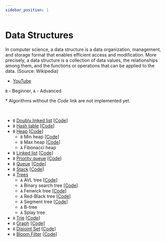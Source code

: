 ```yaml
---
sidebar_position: 1
---
```


# Data Structures

In computer science, a data structure is a data organization, management, and storage
format that enables efficient access and modification. More precisely, a data structure is
a collection of data values, the relationships among them, and the functions or operations
that can be applied to the data. (Source: Wikipedia)

- [YouTube](https://www.youtube.com/watch?v=RBSGKlAvoiM&ab_channel=freeCodeCamp.org)

`B` - Beginner, `A` - Advanced

\* Algorithms without the _Code_ link are not implemented yet.

<br />

- `B` [Doubly linked list](./doubly-linked-list)
  [[Code](https://github.com/nejcm/js-algorithms/blob/master/src/data-structures/doubly-linked-list/index.ts)]
- `B` [Hash table](./hash-table)
  [[Code](https://github.com/nejcm/js-algorithms/blob/master/src/data-structures/hash-table/index.ts)]
- `B` [Heap](./heap)
  [[Code](https://github.com/nejcm/js-algorithms/blob/master/src/data-structures/heap/index.ts)]
  - `B` Min heap
    [[Code](https://github.com/nejcm/js-algorithms/blob/master/src/data-structures/heap/min.ts)]
  - `B` Max heap
    [[Code](https://github.com/nejcm/js-algorithms/blob/master/src/data-structures/heap/max.ts)]
  - `A` Fibonacci heap
- `B` [Linked list](./linked-list)
  [[Code](https://github.com/nejcm/js-algorithms/blob/master/src/data-structures/linked-list/index.ts)]
- `B` [Priority queue](./priority-queue)
  [[Code](https://github.com/nejcm/js-algorithms/blob/master/src/data-structures/priority-queue/index.ts)]
- `B` [Queue](./queue)
  [[Code](https://github.com/nejcm/js-algorithms/blob/master/src/data-structures/queue/index.ts)]
- `B` [Stack](./stack)
  [[Code](https://github.com/nejcm/js-algorithms/blob/master/src/data-structures/stack/index.ts)]
- `A` [Trees](./tree)
  - `A` AVL tree
    [[Code](https://github.com/nejcm/js-algorithms/blob/master/src/data-structures/tree/avl-tree/index.ts)]
  - `A` Binary search tree
    [[Code](https://github.com/nejcm/js-algorithms/blob/master/src/data-structures/tree/binary-search-tree/index.ts)]
  - `A` Fenwick tree
    [[Code](https://github.com/nejcm/js-algorithms/blob/master/src/data-structures/tree/fenwick-tree/index.ts)]
  - `A` Red-Black tree
    [[Code](https://github.com/nejcm/js-algorithms/blob/master/src/data-structures/tree/red-black-tree/index.ts)]
  - `A` Segment tree
    [[Code](https://github.com/nejcm/js-algorithms/blob/master/src/data-structures/tree/segment-tree/index.ts)]
  - `A` B-tree
  - `A` Splay tree
- `A` [Trie](./trie)
  [[Code](https://github.com/nejcm/js-algorithms/blob/master/src/data-structures/trie/index.ts)]
- `A` [Graph](./graph)
  [[Code](https://github.com/nejcm/js-algorithms/blob/master/src/data-structures/graph/index.ts)]
- `A` [Disjoint Set](./disjoint-set)
  [[Code](https://github.com/nejcm/js-algorithms/blob/master/src/data-structures/disjoint-set/index.ts)]
- `A` [Bloom Filter](./bloom-filter)
  [[Code](https://github.com/nejcm/js-algorithms/blob/master/src/data-structures/bloom-filter/index.ts)] 